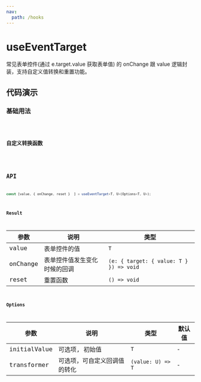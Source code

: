 ```yaml
---
nav:
  path: /hooks
---
```


# useEventTarget

常见表单控件(通过 e.target.value 获取表单值) 的 onChange 跟 value 逻辑封装，支持自定义值转换和重置功能。

## 代码演示

### 基础用法

<code src="./demo/demo1.tsx" />

### 自定义转换函数

<code src="./demo/demo2.tsx" />

## API

```typescript
const [value, { onChange, reset }  ] = useEventTarget<T, U>(Options<T, U>);
```

### Result

| 参数     | 说明                         | 类型                                   |
|----------|------------------------------|----------------------------------------|
| value    | 表单控件的值                 | `T`                                    |
| onChange | 表单控件值发生变化时候的回调 | `(e: { target: { value: T } }) => void` |
| reset    | 重置函数                     | `() => void`                           |

### Options

| 参数         | 说明                         | 类型              | 默认值 |
|--------------|------------------------------|-------------------|--------|
| initialValue | 可选项, 初始值               | `T`               | -      |
| transformer  | 可选项，可自定义回调值的转化 | `(value: U) => T` | -      |
